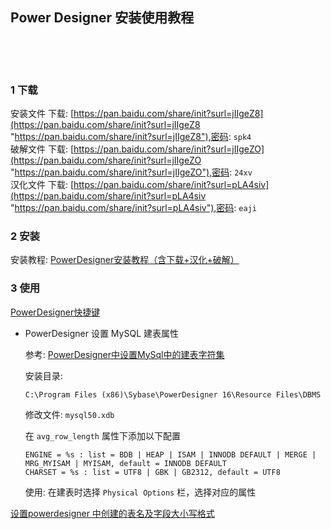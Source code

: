 ## Power Designer 安装使用教程  

​    

​    

### 1 下载  

安装文件 下载: [https://pan.baidu.com/share/init?surl=jIIgeZ8](https://pan.baidu.com/share/init?surl=jIIgeZ8 "https://pan.baidu.com/share/init?surl=jIIgeZ8"),密码: `spk4`  
破解文件 下载: [https://pan.baidu.com/share/init?surl=jIIgeZO](https://pan.baidu.com/share/init?surl=jIIgeZO "https://pan.baidu.com/share/init?surl=jIIgeZO"),密码: `24xv`  
汉化文件 下载: [https://pan.baidu.com/share/init?surl=pLA4siv](https://pan.baidu.com/share/init?surl=pLA4siv "https://pan.baidu.com/share/init?surl=pLA4siv"),密码: `eaji`  

### 2 安装  

安装教程: [PowerDesigner安装教程（含下载+汉化+破解）](https://www.fujieace.com/software/powerdesigner.html "https://www.fujieace.com/software/powerdesigner.html")          

### 3 使用  

[PowerDesigner快捷键](https://blog.csdn.net/huang_xw/article/details/5726233 "https://blog.csdn.net/huang_xw/article/details/5726233")  

- PowerDesigner 设置 MySQL 建表属性  

  参考: [PowerDesigner中设置MySql中的建表字符集](https://blog.csdn.net/haobuguo/article/details/8257384 "https://blog.csdn.net/haobuguo/article/details/8257384")  

  安装目录:  

  ```
  C:\Program Files (x86)\Sybase\PowerDesigner 16\Resource Files\DBMS
  ```

  修改文件: `mysql50.xdb`

  在 `avg_row_length` 属性下添加以下配置  

  ```
  ENGINE = %s : list = BDB | HEAP | ISAM | INNODB DEFAULT | MERGE | MRG_MYISAM | MYISAM, default = INNODB DEFAULT 
  CHARSET = %s : list = UTF8 | GBK | GB2312, default = UTF8
  ```

  使用: 在建表时选择 `Physical Options` 栏，选择对应的属性  

[设置powerdesigner 中创建的表名及字段大小写格式](https://blog.csdn.net/qq_35893120/article/details/58607510 "https://blog.csdn.net/qq_35893120/article/details/58607510")  

